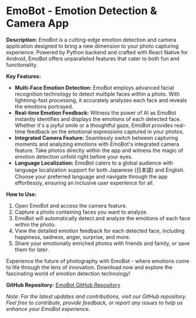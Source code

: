 # EmoBot - Emotion Detection & Camera App

**Description:**
EmoBot is a cutting-edge emotion detection and camera application designed to bring a new dimension to your photo capturing experience. Powered by Python backend and crafted with React Native for Android, EmoBot offers unparalleled features that cater to both fun and functionality.

**Key Features:**
- **Multi-Face Emotion Detection:** EmoBot employs advanced facial recognition technology to detect multiple faces within a photo. With lightning-fast processing, it accurately analyzes each face and reveals the emotions portrayed.
- **Real-time Emotion Feedback:** Witness the power of AI as EmoBot instantly identifies and displays the emotions of each detected face. Whether it's a joyful smile or a thoughtful gaze, EmoBot provides real-time feedback on the emotional expressions captured in your photos.
- **Integrated Camera Feature:** Seamlessly switch between capturing moments and analyzing emotions with EmoBot's integrated camera feature. Take photos directly within the app and witness the magic of emotion detection unfold right before your eyes.
- **Language Localization:** EmoBot caters to a global audience with language localization support for both Japanese (日本語) and English. Choose your preferred language and navigate through the app effortlessly, ensuring an inclusive user experience for all.

**How to Use:**
1. Open EmoBot and access the camera feature.
2. Capture a photo containing faces you want to analyze.
3. EmoBot will automatically detect and analyze the emotions of each face within the photo.
4. View the detailed emotion feedback for each detected face, including happiness, sadness, anger, surprise, and more.
5. Share your emotionally enriched photos with friends and family, or save them for later.

Experience the future of photography with EmoBot - where emotions come to life through the lens of innovation. Download now and explore the fascinating world of emotion detection technology!

**GitHub Repository:** [EmoBot GitHub Repository](https://github.com/DevWaiYanLinn/emobot)

*Note: For the latest updates and contributions, visit our GitHub repository. Feel free to contribute, provide feedback, or report any issues to help us enhance your EmoBot experience.*
